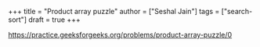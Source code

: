 +++
title = "Product array puzzle"
author = ["Seshal Jain"]
tags = ["search-sort"]
draft = true
+++

<https://practice.geeksforgeeks.org/problems/product-array-puzzle/0>
